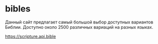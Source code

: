 # bibles

Данный сайт предлагает самый большой выбор 
доступных вариантов Библии. 
Доступно около 2500 различных вариаций на разных языках.

https://scripture.api.bible
